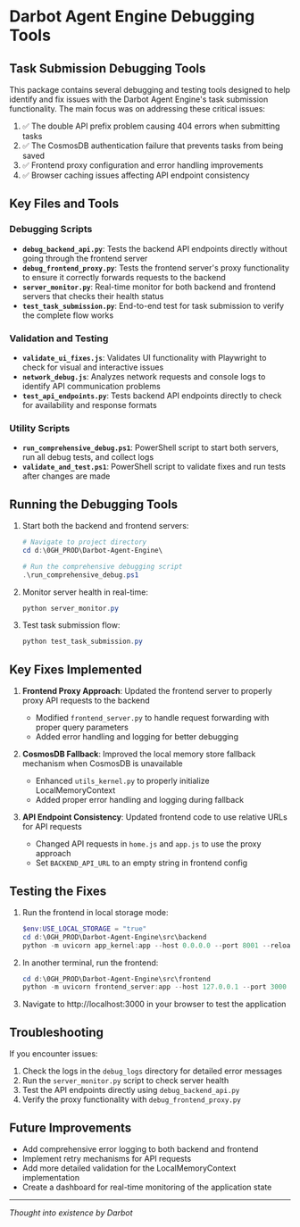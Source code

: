 # Darbot Agent Engine Debugging Tools

<!-- Thought into existence by Darbot -->

## Task Submission Debugging Tools

This package contains several debugging and testing tools designed to help identify and fix issues with the Darbot Agent Engine's task submission functionality. The main focus was on addressing these critical issues:

1. ✅ The double API prefix problem causing 404 errors when submitting tasks
2. ✅ The CosmosDB authentication failure that prevents tasks from being saved 
3. ✅ Frontend proxy configuration and error handling improvements
4. ✅ Browser caching issues affecting API endpoint consistency

## Key Files and Tools

### Debugging Scripts

- **`debug_backend_api.py`**: Tests the backend API endpoints directly without going through the frontend server
- **`debug_frontend_proxy.py`**: Tests the frontend server's proxy functionality to ensure it correctly forwards requests to the backend
- **`server_monitor.py`**: Real-time monitor for both backend and frontend servers that checks their health status
- **`test_task_submission.py`**: End-to-end test for task submission to verify the complete flow works

### Validation and Testing

- **`validate_ui_fixes.js`**: Validates UI functionality with Playwright to check for visual and interactive issues
- **`network_debug.js`**: Analyzes network requests and console logs to identify API communication problems
- **`test_api_endpoints.py`**: Tests backend API endpoints directly to check for availability and response formats

### Utility Scripts

- **`run_comprehensive_debug.ps1`**: PowerShell script to start both servers, run all debug tests, and collect logs
- **`validate_and_test.ps1`**: PowerShell script to validate fixes and run tests after changes are made

## Running the Debugging Tools

1. Start both the backend and frontend servers:
   ```powershell
   # Navigate to project directory
   cd d:\0GH_PROD\Darbot-Agent-Engine\
   
   # Run the comprehensive debugging script
   .\run_comprehensive_debug.ps1
   ```

2. Monitor server health in real-time:
   ```powershell
   python server_monitor.py
   ```

3. Test task submission flow:
   ```powershell
   python test_task_submission.py
   ```

## Key Fixes Implemented

1. **Frontend Proxy Approach**: Updated the frontend server to properly proxy API requests to the backend
   - Modified `frontend_server.py` to handle request forwarding with proper query parameters
   - Added error handling and logging for better debugging

2. **CosmosDB Fallback**: Improved the local memory store fallback mechanism when CosmosDB is unavailable
   - Enhanced `utils_kernel.py` to properly initialize LocalMemoryContext
   - Added proper error handling and logging during fallback

3. **API Endpoint Consistency**: Updated frontend code to use relative URLs for API requests
   - Changed API requests in `home.js` and `app.js` to use the proxy approach
   - Set `BACKEND_API_URL` to an empty string in frontend config

## Testing the Fixes

1. Run the frontend in local storage mode:
   ```powershell
   $env:USE_LOCAL_STORAGE = "true"
   cd d:\0GH_PROD\Darbot-Agent-Engine\src\backend
   python -m uvicorn app_kernel:app --host 0.0.0.0 --port 8001 --reload
   ```

2. In another terminal, run the frontend:
   ```powershell
   cd d:\0GH_PROD\Darbot-Agent-Engine\src\frontend
   python -m uvicorn frontend_server:app --host 127.0.0.1 --port 3000 --reload
   ```

3. Navigate to http://localhost:3000 in your browser to test the application

## Troubleshooting

If you encounter issues:

1. Check the logs in the `debug_logs` directory for detailed error messages
2. Run the `server_monitor.py` script to check server health
3. Test the API endpoints directly using `debug_backend_api.py`
4. Verify the proxy functionality with `debug_frontend_proxy.py`

## Future Improvements

- Add comprehensive error logging to both backend and frontend
- Implement retry mechanisms for API requests
- Add more detailed validation for the LocalMemoryContext implementation
- Create a dashboard for real-time monitoring of the application state

---
*Thought into existence by Darbot*
